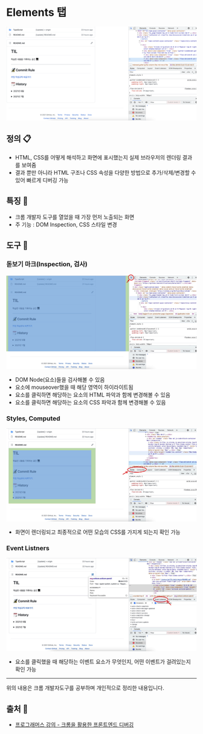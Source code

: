 # Elements 탭
![elements](images/elements.png)

## 정의 📋
- HTML, CSS를 어떻게 해석하고 화면에 표시했는지 실제 브라우저의 렌더링 결과를 보여줌
- 결과 뿐만 아니라 HTML 구조나 CSS 속성을 다양한 방법으로 추가/삭제/변경할 수 있어 빠르게 디버깅 가능

## 특징 🙌
- 크롬 개발자 도구를 열었을 때 가장 먼저 노출되는 화면
- 주 기능 : DOM Inspection, CSS 스타일 변경

## 도구 🔩
### 돋보기 마크(Inspection, 검사)
![03](images/03.png)
- DOM Node(요소)들을 검사해볼 수 있음
- 요소에 mouseover했을 때 해당 영역이 하이라이트됨
- 요소를 클릭하면 해당하는 요소의 HTML 파악과 함께 변경해볼 수 있음
- 요소를 클릭하면 해당하는 요소의 CSS 파악과 함께 변경해볼 수 있음

### Styles, Computed
![style](images/style.png)
- 화면이 렌더링되고 최종적으로 어떤 모습의 CSS를 가지게 되는지 확인 가능

### Event Listners
![event](images/event.png)
- 요소를 클릭했을 때 해당하는 이벤트 요소가 무엇인지, 어떤 이벤트가 걸려있는지 확인 가능

- - -
위의 내용은 크롬 개발자도구를 공부하며 개인적으로 정리한 내용입니다.
## 출처 📝

- [프로그래머스 강의 - 크롬을 활용한 프론트엔드 디버깅](https://programmers.co.kr/learn/courses/7)